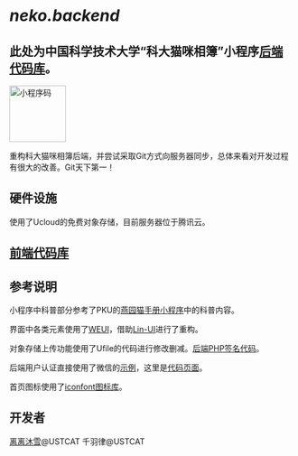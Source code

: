 # *neko.backend*

## 此处为中国科学技术大学“科大猫咪相簿”小程序[后端代码库](https://git.ustc.edu.cn/ustcat/neko.backend)。
<img width="100" height="100" alt="小程序码" src="https://git.ustc.edu.cn/ustcat/nekoustc/-/raw/master/wxacode.jpg"/>

重构科大猫咪相簿后端，并尝试采取Git方式向服务器同步，总体来看对开发过程有很大的改善。Git天下第一！

## 硬件设施

使用了Ucloud的免费对象存储，目前服务器位于腾讯云。

## [前端代码库](https://git.weixin.qq.com/wx_wxf2701f15e3f6197e/nekoustc)


## 参考说明

小程序中科普部分参考了PKU的[燕园猫手册小程序](https://github.com/circlelq/miniprogram)中的科普内容。

界面中各类元素使用了[WEUI](https://developers.weixin.qq.com/miniprogram/dev/extended/weui/)，借助[Lin-UI](https://doc.mini.talelin.com/)进行了重构。

对象存储上传功能使用了Ufile的代码进行修改删减。[后端PHP签名代码](https://github.com/ufilesdk-dev/ufile-sdk-auth-server)。

后端用户认证直接使用了微信的[示例](https://developers.weixin.qq.com/miniprogram/dev/framework/open-ability/signature.html)，这里是[代码页面](https://res.wx.qq.com/wxdoc/dist/assets/media/aes-sample.eae1f364.zip)。

首页图标使用了[iconfont图标库](https://www.iconfont.cn/collections/detail?spm=a313x.7781069.0.da5a778a4&cid=7634)。

## 开发者
[离离沐雪](https://blog.4c43.work)@USTCAT
千羽律@USTCAT